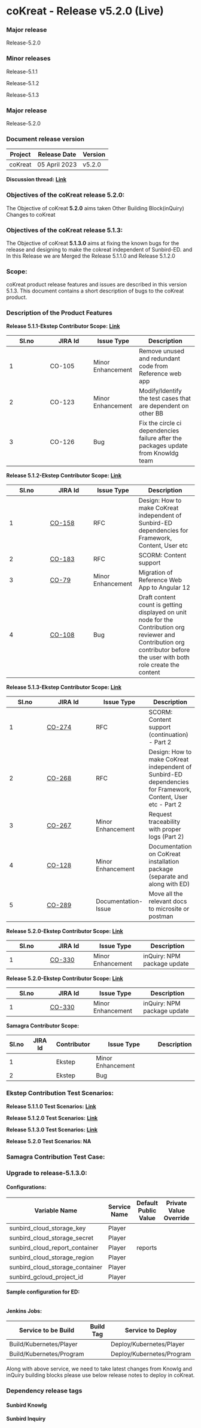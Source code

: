 # coKreat - Release v5.2.0 (Live)

### Major release

Release-5.2.0

### Minor releases

Release-5.1.1&#x20;

Release-5.1.2&#x20;

Release-5.1.3

### Major release

Release-5.2.0

### Document release version <a href="#document-release-version" id="document-release-version"></a>

| Project | Release Date  | Version |
| ------- | ------------- | ------- |
| coKreat | 05 April 2023 | v5.2.0  |

**Discussion thread:** [**Link**](https://github.com/Sunbird-coKreat/Community/discussions/49)

### **Objectives of the coKreat release 5.2.0:**

The Objective of coKreat **5.2.0** aims taken Other Building Block(inQuiry) Changes to coKreat

### **Objectives of the coKreat release 5.1.3:**

The Objective of coKreat **5.1.3.0** aims at fixing the known bugs for the release and designing to make the cokreat independent of Sunbird-ED. and In this Release we are Merged the Release 5.1.1.0 and Release 5.1.2.0&#x20;

### Scope:

coKreat product release features and issues are described in this version 5.1.3. This document contains a short description of bugs to the coKreat product.

### **Description of the Product Features**

**Release 5.1.1-Ekstep Contributor Scope:** [**Link**](https://project-sunbird.atlassian.net/issues/?filter=12693)

<table><thead><tr><th width="93">Sl.no</th><th width="100">JIRA Id</th><th>Issue Type</th><th>Description</th></tr></thead><tbody><tr><td>1</td><td>CO-105</td><td>Minor Enhancement</td><td>Remove unused and redundant code from Reference web app</td></tr><tr><td>2</td><td>CO-123</td><td>Minor Enhancement</td><td>Modify/Identify the test cases that are dependent on other BB</td></tr><tr><td>3</td><td>CO-126</td><td>Bug</td><td>Fix the circle ci dependencies failure after the packages update from Knowldg team</td></tr></tbody></table>

**Release 5.1.2-Ekstep Contributor Scope:** [**Link**](https://project-sunbird.atlassian.net/issues/?filter=12716)

<table><thead><tr><th width="93">Sl.no</th><th width="100">JIRA Id</th><th>Issue Type</th><th>Description</th></tr></thead><tbody><tr><td>1</td><td><a href="https://project-sunbird.atlassian.net/browse/CO-158">CO-158</a></td><td>RFC</td><td>Design: How to make CoKreat independent of Sunbird-ED dependencies for Framework, Content, User etc</td></tr><tr><td>2</td><td><a href="https://project-sunbird.atlassian.net/browse/CO-183">CO-183</a></td><td>RFC</td><td>SCORM: Content support</td></tr><tr><td>3</td><td><a href="https://project-sunbird.atlassian.net/browse/CO-79">CO-79</a></td><td>Minor Enhancement</td><td>Migration of Reference Web App to Angular 12</td></tr><tr><td>4</td><td><a href="https://project-sunbird.atlassian.net/browse/CO-108">CO-108</a></td><td>Bug</td><td>Draft content count is getting displayed on unit node for the Contribution org reviewer and Contribution org contributor before the user with both role create the content</td></tr></tbody></table>

**Release 5.1.3-Ekstep Contributor Scope:** [**Link**](https://project-sunbird.atlassian.net/issues/?filter=12736\&jql=project%20%3D%20CO%20AND%20issuetype%20in%20\(Bug%2C%20Documentation-Issue%2C%20Epic%2C%20Installation-Issues%2C%20Minor-Enhancement%2C%20RFC%2C%20Test\)%20AND%20%22Contributor%20Type%5BSelect%20List%20\(cascading\)%5D%22%20in%20cascadeOption\(10441%2C%2010443\)%20AND%20Sprint%20%3D%20333%20ORDER%20BY%20issuetype%20DESC%2C%20created%20DESC)

<table><thead><tr><th width="93">Sl.no</th><th width="130">JIRA Id</th><th>Issue Type</th><th>Description</th></tr></thead><tbody><tr><td>1</td><td><a href="https://project-sunbird.atlassian.net/browse/CO-274">CO-274</a></td><td>RFC</td><td>SCORM: Content support (continuation) - Part 2</td></tr><tr><td>2</td><td><a href="https://project-sunbird.atlassian.net/browse/CO-268">CO-268</a></td><td>RFC</td><td>Design: How to make CoKreat independent of Sunbird-ED dependencies for Framework, Content, User etc - Part 2</td></tr><tr><td>3</td><td><a href="https://project-sunbird.atlassian.net/browse/CO-267">CO-267</a></td><td>Minor Enhancement</td><td>Request traceability with proper logs (Part 2)</td></tr><tr><td>4</td><td><a href="https://project-sunbird.atlassian.net/browse/CO-128">CO-128</a></td><td>Minor Enhancement</td><td>Documentation on CoKreat installation package (separate and along with ED)</td></tr><tr><td>5</td><td><a href="https://project-sunbird.atlassian.net/browse/CO-289">CO-289</a></td><td>Documentation-Issue</td><td>Move all the relevant docs to microsite or postman</td></tr></tbody></table>

**Release 5.2.0-Ekstep Contributor Scope:** [**Link**](https://project-sunbird.atlassian.net/issues/?jql=project%20%3D%20CO%20AND%20issuetype%20in%20standardIssueTypes\(\)%20AND%20Sprint%20%3D%20334%20ORDER%20BY%20key%20ASC%2C%20created%20DESC)

<table><thead><tr><th width="93">Sl.no</th><th width="100">JIRA Id</th><th>Issue Type</th><th>Description</th></tr></thead><tbody><tr><td>1</td><td><a href="https://project-sunbird.atlassian.net/browse/CO-330">CO-330</a></td><td>Minor Enhancement</td><td>inQuiry: NPM package update</td></tr></tbody></table>

**Release 5.2.0-Ekstep Contributor Scope:** [**Link**](https://project-sunbird.atlassian.net/issues/?jql=project%20%3D%20CO%20AND%20issuetype%20in%20standardIssueTypes\(\)%20AND%20Sprint%20%3D%20334%20ORDER%20BY%20key%20ASC%2C%20created%20DESC)

<table><thead><tr><th width="93">Sl.no</th><th width="100">JIRA Id</th><th>Issue Type</th><th>Description</th></tr></thead><tbody><tr><td>1</td><td><a href="https://project-sunbird.atlassian.net/browse/CO-330">CO-330</a></td><td>Minor Enhancement</td><td>inQuiry: NPM package update</td></tr></tbody></table>

**Samagra Contributor Scope:**&#x20;

| Sl.no | JIRA Id | Contributor | Issue Type        | Description |
| ----- | ------- | ----------- | ----------------- | ----------- |
| 1     |         | Ekstep      | Minor Enhancement |             |
| 2     |         | Ekstep      | Bug               |             |



### **Ekstep Contribution Test Scenarios:**&#x20;

**Release 5.1.1.0 Test Scenarios:** [**Link**](https://project-sunbird.atlassian.net/wiki/spaces/COK/pages/3272114311/R+5.1.1.0+Test+Scenarios)

**Release 5.1.2.0 Test Scenarios:** [**Link**](https://project-sunbird.atlassian.net/wiki/spaces/COK/pages/3272736991/R+5.1.2.0+Test+Scenarios)

**Release 5.1.3.0 Test Scenarios:** [**Link**](https://project-sunbird.atlassian.net/wiki/spaces/COK/pages/3272605728/R+5.1.3.0+Test+Scenarios)

**Release 5.2.0 Test Scenarios: NA**

### **Samagra Contribution Test Case:**&#x20;

### **Upgrade to release-5.1.3.0**:

#### Configurations:

<table><thead><tr><th width="161">Variable Name</th><th width="144">Service Name</th><th width="196">Default Public Value</th><th width="126">Private Value Override</th><th width="189">Comments</th></tr></thead><tbody><tr><td>sunbird_cloud_storage_key</td><td>Player</td><td></td><td></td><td></td></tr><tr><td>sunbird_cloud_storage_secret</td><td>Player</td><td></td><td></td><td></td></tr><tr><td>sunbird_cloud_report_container</td><td>Player</td><td>reports</td><td></td><td></td></tr><tr><td>sunbird_cloud_storage_region</td><td>Player</td><td></td><td></td><td></td></tr><tr><td>sunbird_cloud_storage_container</td><td>Player</td><td></td><td></td><td></td></tr><tr><td>sunbird_gcloud_project_id</td><td>Player</td><td></td><td></td><td></td></tr></tbody></table>



**Sample configuration for ED:**

```
```

#### Jenkins Jobs:

| Service to be Build      | Build Tag | Service to Deploy         | Deploy Tag | Comments |
| ------------------------ | --------- | ------------------------- | ---------- | -------- |
| Build/Kubernetes/Player  |           | Deploy/Kubernetes/Player  |            |          |
| Build/Kubernetes/Program |           | Deploy/Kubernetes/Program |            |          |

Along with above service, we need to take latest changes from Knowlg and inQuiry building blocks  please use below release notes to deploy in coKreat.

### Dependency release tags

#### Sunbird Knowlg



#### Sunbird Inquiry



